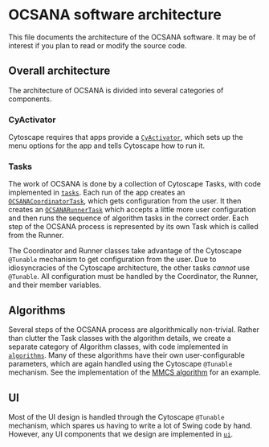 # OCSANA software architecture
This file documents the architecture of the OCSANA software.
It may be of interest if you plan to read or modify the source code.

## Overall architecture
The architecture of OCSANA is divided into several categories of components.

### CyActivator
Cytoscape requires that apps provide a [`CyActivator`](internal/CyActivator.java), which sets up the menu options for the app and tells Cytoscape how to run it.

### Tasks
The work of OCSANA is done by a collection of Cytoscape Tasks, with code implemented in [`tasks`](tasks/).
Each run of the app creates an [`OCSANACoordinatorTask`](internal/tasks/OCSANACoordinatorTask.java), which gets configuration from the user.
It then creates an [`OCSANARunnerTask`](internal/tasks/OCSANARunnerTask.java) which accepts a little more user configuration and then runs the sequence of algorithm tasks in the correct order.
Each step of the OCSANA process is represented by its own Task which is called from the Runner.

The Coordinator and Runner classes take advantage of the Cytoscape `@Tunable` mechanism to get configuration from the user.
Due to idiosyncracies of the Cytoscape architecture, the other tasks *cannot* use `@Tunable`.
All configuration must be handled by the Coordinator, the Runner, and their member variables.

## Algorithms
Several steps of the OCSANA process are algorithmically non-trivial.
Rather than clutter the Task classes with the algorithm details, we create a separate category of Algorithm classes, with code implemented in [`algorithms`](algorithms).
Many of these algorithms have their own user-configurable parameters, which are again handled using the Cytoscape `@Tunable` mechanism.
See the implementation of the [MMCS algorithm](internal/algorithms/mhs/MMCSAlgorithm.java) for an example.

## UI
Most of the UI design is handled through the Cytoscape `@Tunable` mechanism, which spares us having to write a lot of Swing code by hand.
However, any UI components that we design are implemented in [`ui`](ui/).
